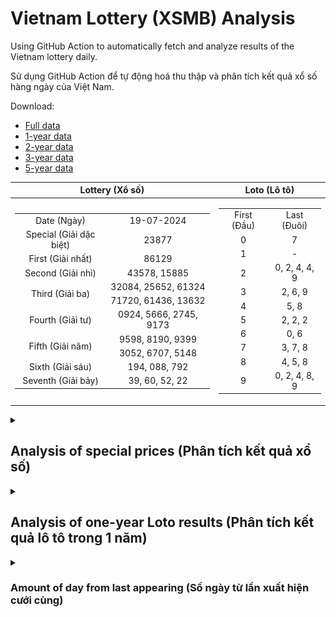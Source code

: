 # Vietnam Lottery (XSMB) Analysis

Using GitHub Action to automatically fetch and analyze results of the Vietnam lottery daily.

Sử dụng GitHub Action để tự động hoá thu thập và phân tích kết quả xổ số hàng ngày của Việt Nam.

Download:

* [Full data](https://raw.githubusercontent.com/khiemdoan/vietnam-lottery-xsmb-analysis/main/results/xsmb.csv)
* [1-year data](https://raw.githubusercontent.com/khiemdoan/vietnam-lottery-xsmb-analysis/main/results/xsmb_1_year.csv)
* [2-year data](https://raw.githubusercontent.com/khiemdoan/vietnam-lottery-xsmb-analysis/main/results/xsmb_2_year.csv)
* [3-year data](https://raw.githubusercontent.com/khiemdoan/vietnam-lottery-xsmb-analysis/main/results/xsmb_3_year.csv)
* [5-year data](https://raw.githubusercontent.com/khiemdoan/vietnam-lottery-xsmb-analysis/main/results/xsmb_5_year.csv)

| Lottery (Xổ số) | Loto (Lô tô) |
| :------------: | :----------: |
| <table><tr><td>Date (Ngày)</td><td>19-07-2024</td></tr><tr><td>Special (Giải dặc biệt)</td><td>23877</td></tr><tr><td>First (Giải nhất)</td><td>86129</td></tr><tr><td>Second (Giải nhì)</td><td>43578, 15885</td></tr><tr><td rowspan="2">Third (Giải ba)</td><td>32084, 25652, 61324</td></tr><tr><td>71720, 61436, 13632</td></tr><tr><td>Fourth (Giải tư)</td><td>0924, 5666, 2745, 9173</td></tr><tr><td rowspan="2">Fifth (Giải năm)</td><td>9598, 8190, 9399</td></tr><tr><td>3052, 6707, 5148</td></tr><tr><td>Sixth (Giải sáu)</td><td>194, 088, 792</td></tr><tr><td>Seventh (Giải bảy)</td><td>39, 60, 52, 22</td></tr></table> | <table><tr><td>First (Đầu)</td><td>Last (Đuôi)</td></tr><tr><td>0</td><td>7</td></tr><tr><td>1</td><td>-</td></tr><tr><td>2</td><td>0, 2, 4, 4, 9</td></tr><tr><td>3</td><td>2, 6, 9</td></tr><tr><td>4</td><td>5, 8</td></tr><tr><td>5</td><td>2, 2, 2</td></tr><tr><td>6</td><td>0, 6</td></tr><tr><td>7</td><td>3, 7, 8</td></tr><tr><td>8</td><td>4, 5, 8</td></tr><tr><td>9</td><td>0, 2, 4, 8, 9</td></tr></table> |

<details>
  <summary><h2>Analysis of special prices (Phân tích kết quả xổ số)</h2></summary>
  <h3>Amount of day from last appearing (Số ngày từ lần xuất hiện cuối cùng)</h3>

  ![Delta](images/special_delta.jpg)

  <h3>Top 10 amount of day from last appearing (Top 10 số lâu chưa xuất hiện)</h3>

  ![Delta top 10](images/special_delta_top_10.jpg)
</details>

<details>
  <summary><h2>Analysis of one-year Loto results (Phân tích kết quả lô tô trong 1 năm)</h2></summary>

  Max: 128. Min: 64.

  Mean: 97.74. Standard deviation: 11.26.

  <h3>Detail (Chi tiết)</h3>

  ![Detail](images/heatmap.jpg)

  <h3>Top 10</h3>

  ![Top 10](images/top-10.jpg)

  <h3>Distribution (Phân bổ)</h3>

  ![Distribution](images/distribution.jpg)
</details>

<details>
  <summary><h3>Amount of day from last appearing (Số ngày từ lần xuất hiện cưới cùng)</h2></summary>

  ![Delta](images/delta.jpg)

  <h3>Top 10 amount of day from last appearing (Top 10 số lâu chưa xuất hiện)</h3>

  ![Delta top 10](images/delta_top_10.jpg)
</details>